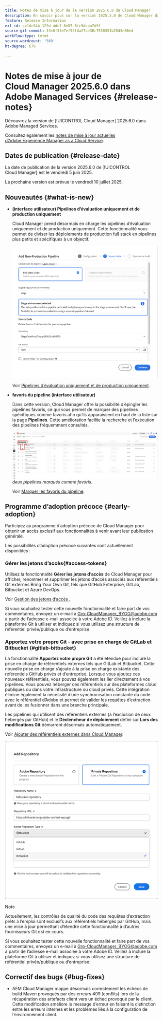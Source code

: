 ```yaml
---
title: Notes de mise à jour de la version 2025.6.0 de Cloud Manager
description: En savoir plus sur la version 2025.5.0 de Cloud Manager dans Adobe Managed Services.
feature: Release Information
exl-id: cc1dc94b-129d-4de7-8e57-8fc5dcba7d9f
source-git-commit: 13e6f33e7ef92f4a27ae30c7550351b20d3e86ed
workflow-type: tm+mt
source-wordcount: '560'
ht-degree: 67%

---
```


# Notes de mise à jour de Cloud Manager 2025.6.0 dans Adobe Managed Services {#release-notes}

<!-- RELEASE WIKI  https://wiki.corp.adobe.com/display/DMSArchitecture/Cloud+Manager+2025.04.0+Release -->

Découvrez la version de [!UICONTROL Cloud Manager] 2025.6.0 dans Adobe Managed Services.

Consultez également les [notes de mise à jour actuelles d’Adobe Experience Manager as a Cloud Service](https://experienceleague.adobe.com/fr/docs/experience-manager-cloud-service/content/release-notes/home).

## Dates de publication {#release-date}

La date de publication de la version 2025.6.0 de [!UICONTROL Cloud Manager] est le vendredi 5 juin 2025.

<!-- There are no significant new features or bug fixes in the May Cloud Manager release. -->

La prochaine version est prévue le vendredi 10 juillet 2025.

<!-- SAVE FOR FUTURE POSSIBLE USE There are no significant new features or bug fixes in the May Cloud Manager release. -->


## Nouveautés {#what-is-new}

* **(interface utilisateur) Pipelines d’évaluation uniquement et de production uniquement**

  Cloud Manager prend désormais en charge les pipelines d’évaluation uniquement et de production uniquement. Cette fonctionnalité vous permet de diviser les déploiements de production full stack en pipelines plus petits et spécifiques à un objectif. <!-- This feature went into GA from Early Adopter in the June 5, 2025 CM release -->

  ![Boîte de dialogue Ajouter un pipeline hors production avec le bouton radio Code de pile complète sélectionné et Environnement d’évaluation sélectionné](/help/release-notes/assets/add-non-production-pipeline.png)

  Voir [Pipelines d’évaluation uniquement et de production uniquement](/help/using/stage-prod-only.md).

* **favoris du pipeline (interface utilisateur)**

  Dans cette version, Cloud Manager offre la possibilité d’épingler les pipelines favoris, ce qui vous permet de marquer des pipelines spécifiques comme favoris afin qu’ils apparaissent en haut de la liste sur la page **Pipelines**. Cette amélioration facilite la recherche et l’exécution des pipelines fréquemment consultés. <!-- CMGR-68293 -->

  ![Pipelines marqués comme favoris](/help/release-notes/assets/pipeline-favorites.png) *deux pipelines marqués comme favoris.*

  Voir [Marquer les favoris du pipeline](/help/using/managing-pipelines.md#pipeline-favorites).


## Programme d’adoption précoce {#early-adoption}

Participez au programme d’adoption précoce de Cloud Manager pour obtenir un accès exclusif aux fonctionnalités à venir avant leur publication générale.

Les possibilités d’adoption précoce suivantes sont actuellement disponibles :


### Gérer les jetons d’accès{#access-tokens}

Utilisez la fonctionnalité **Gérer les jetons d’accès** de Cloud Manager pour afficher, renommer et supprimer les jetons d’accès associés aux référentiels Git externes Bring Your Own Git, tels que GitHub Enterprise, GitLab, Bitbucket et Azure DevOps.

Voir [ Gestion des jetons d’accès ](/help/managing-code/manage-access-tokens.md).

Si vous souhaitez tester cette nouvelle fonctionnalité et faire part de vos commentaires, envoyez un e-mail à [Grp-CloudManager_BYOG@adobe.com](mailto:Grp-CloudManager_BYOG@adobe.com) à partir de l’adresse e-mail associée à votre Adobe ID. Veillez à inclure la plateforme Git à utiliser et indiquez si vous utilisez une structure de référentiel privée/publique ou d’entreprise.


### Apportez votre propre Git - avec prise en charge de GitLab et Bitbucket {#gitlab-bitbucket}

La fonctionnalité **Apportez votre propre Git** a été étendue pour inclure la prise en charge de référentiels externes tels que GitLab et Bitbucket. Cette nouvelle prise en charge s’ajoute à la prise en charge existante des référentiels GitHub privés et d’entreprise. Lorsque vous ajoutez ces nouveaux référentiels, vous pouvez également les lier directement à vos pipelines. Vous pouvez héberger ces référentiels sur des plateformes cloud publiques ou dans votre infrastructure ou cloud privés. Cette intégration élimine également la nécessité d’une synchronisation constante du code avec le référentiel d’Adobe et permet de valider les requêtes d’extraction avant de les fusionner dans une branche principale.

Les pipelines qui utilisent des référentiels externes (à l’exclusion de ceux hébergés par GitHub) et le **Déclencheur de déploiement** défini sur **Lors des modifications Git** démarrent désormais automatiquement.

Voir [Ajouter des référentiels externes dans Cloud Manager](/help/managing-code/external-repositories.md).

![Boîte de dialogue Ajouter un référentiel](/help/release-notes/assets/repositories-add-release-notes.png)

>[!NOTE]
>
>Actuellement, les contrôles de qualité du code des requêtes d’extraction prêts à l’emploi sont exclusifs aux référentiels hébergés par GitHub, mais une mise à jour permettant d’étendre cette fonctionnalité à d’autres fournisseurs Git est en cours.

Si vous souhaitez tester cette nouvelle fonctionnalité et faire part de vos commentaires, envoyez un e-mail à [Grp-CloudManager_BYOG@adobe.com](mailto:Grp-CloudManager_BYOG@adobe.com) à partir de l’adresse e-mail associée à votre Adobe ID. Veillez à inclure la plateforme Git à utiliser et indiquez si vous utilisez une structure de référentiel privée/publique ou d’entreprise.


## Correctif des bugs {#bug-fixes}

* AEM Cloud Manager mappe désormais correctement les échecs de build Maven provoqués par des erreurs 409 (conflits) lors de la récupération des artefacts client vers un échec provoqué par le client. Cette modification améliore le message d’erreur en faisant la distinction entre les erreurs internes et les problèmes liés à la configuration de l’environnement client. <!-- CMGR-66673 -->

<!--
Known Issues {#known-issues}

* A -->

